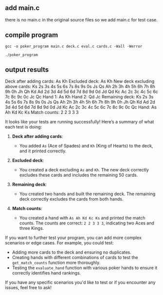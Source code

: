 ## add main.c
there is no main.c in the original source files 
so we add main.c for test case.

## compile program 
```gcc -o poker_program main.c deck.c eval.c cards.c -Wall -Werror```

```./poker_program```

## output results
Deck after adding cards:
As Kh
Excluded deck:
As Kh
New deck excluding above cards:
Ks 2s 3s 4s 5s 6s 7s 8s 9s 0s Js Qs Ah 2h 3h 4h 5h 6h 7h 8h 9h 0h Jh Qh Kd Ad 2d 3d 4d 5d 6d 7d 8d 9d 0d Jd Qd Kc Ac 2c 3c 4c 5c 6c 7c 8c 9c 0c Jc Qc
Hand 1:
As Kh
Hand 2:
Qd Jc
Remaining deck:
Ks 2s 3s 4s 5s 6s 7s 8s 9s 0s Js Qs Ah 2h 3h 4h 5h 6h 7h 8h 9h 0h Jh Qh Kd Ad 2d 3d 4d 5d 6d 7d 8d 9d 0d Jd Kc Ac 2c 3c 4c 5c 6c 7c 8c 9c 0c Qc
Hand:
As Ah Kd Kc Ks
Match counts:
2 2 3 3 3

It looks like your tests are running successfully! Here’s a summary of what each test is doing:

1. **Deck after adding cards**:
   - You added `As` (Ace of Spades) and `Kh` (King of Hearts) to the deck, and it printed correctly.

2. **Excluded deck**:
   - You created a deck excluding `As` and `Kh`. The new deck correctly excludes these cards and includes the remaining 50 cards.

3. **Remaining deck**:
   - You created two hands and built the remaining deck. The remaining deck correctly excludes the cards from both hands.

4. **Match counts**:
   - You created a hand with `As Ah Kd Kc Ks` and printed the match counts. The counts are correct: `2 2 3 3 3`, indicating two Aces and three Kings.

If you want to further test your program, you can add more complex scenarios or edge cases. For example, you could test:

- Adding more cards to the deck and ensuring no duplicates.
- Creating hands with different combinations of cards to test the `get_match_counts` function more thoroughly.
- Testing the `evaluate_hand` function with various poker hands to ensure it correctly identifies hand rankings.

If you have any specific scenarios you'd like to test or if you encounter any issues, feel free to ask!